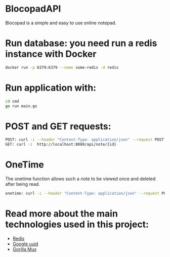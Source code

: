 # BlocopadAPI
Blocopad is a simple and easy to use online notepad.

# Run database: you need run a redis instance with Docker
```bash
docker run -p 6379:6379 --name some-redis -d redis
```
# Run application with:
```bash
cd cmd
go run main.go
```
# POST and GET requests:
```bash
POST: curl -i --header "Content-Type: application/json" --request POST --data '{"data" : "save this", "onetime" : false}' http://localhost:8080/api/note
GET: curl -i  http://localhost:8080/api/note/{id}
```
# OneTime
The onetime function allows such a note to be viewed once and deleted after being read.
```bash
onetime: curl -i --header "Content-Type: application/json" --request POST --data '{"data" : "save this one time", "onetime" : true}' http://localhost:8080/api/note
```
# Read more about the main technologies used in this project:
- <a href="https://github.com/redis/go-redis">Redis</a>
- <a href="github.com/google/uuid">Google uuid</a>
- <a href="github.com/gorilla/mux">Gorilla Mux</a>

